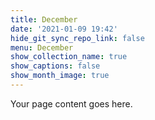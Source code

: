 ```yaml
---
title: December
date: '2021-01-09 19:42'
hide_git_sync_repo_link: false
menu: December
show_collection_name: true
show_captions: false
show_month_image: true
---
```


Your page content goes here.